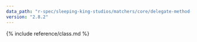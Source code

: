 ```yaml
---
data_path: "r-spec/sleeping-king-studios/matchers/core/delegate-method-matcher"
version: "2.8.2"
---
```


{% include reference/class.md %}
